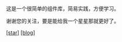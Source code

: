 这是一个很简单的组件库，简易实践，方便学习。

谢谢您的关注，要是能给我一个星星那就更好了。

[[star]](https://github.com/ZWkang/kangct)
[[blog]](http://zwkang.com)
